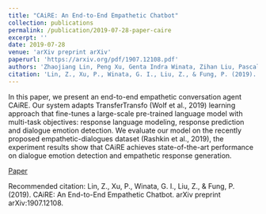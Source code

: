 ```yaml
---
title: "CAiRE: An End-to-End Empathetic Chatbot"
collection: publications
permalink: /publication/2019-07-28-paper-caire
excerpt: ''
date: 2019-07-28
venue: 'arXiv preprint arXiv'
paperurl: 'https://arxiv.org/pdf/1907.12108.pdf'
authors: 'Zhaojiang Lin, Peng Xu, Genta Indra Winata, Zihan Liu, Pascale Fung'
citation: 'Lin, Z., Xu, P., Winata, G. I., Liu, Z., & Fung, P. (2019). CAiRE: An End-to-End Empathetic Chatbot. arXiv preprint arXiv:1907.12108.'
---
```

In this paper, we present an end-to-end empathetic conversation agent CAiRE. Our system adapts TransferTransfo (Wolf et al., 2019) learning approach that fine-tunes a large-scale pre-trained language model with multi-task objectives: response language modeling, response prediction and dialogue emotion detection. We evaluate our model on the recently proposed empathetic-dialogues dataset (Rashkin et al., 2019), the experiment results show that CAiRE achieves state-of-the-art performance on dialogue emotion detection and empathetic response generation. 

[Paper](https://arxiv.org/pdf/1907.12108.pdf)

Recommended citation: Lin, Z., Xu, P., Winata, G. I., Liu, Z., & Fung, P. (2019). CAiRE: An End-to-End Empathetic Chatbot. arXiv preprint arXiv:1907.12108.